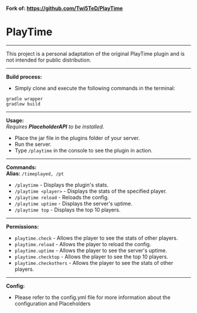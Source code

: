 
#### Fork of: https://github.com/Twi5TeD/PlayTime 
# PlayTime

---
This project is a personal adaptation of the original PlayTime plugin and is not intended for public distribution.

---
**Build process:**
- Simply clone and execute the following commands in the terminal:

```
gradle wrapper
gradlew build
```
---
**Usage:**\
*Requires **PlaceholderAPI** to be installed.*
- Place the jar file in the plugins folder of your server.
- Run the server.
- Type `/playtime` in the console to see the plugin in action.

---
**Commands:**\
**Alias:** `/timeplayed, /pt`
- `/playtime` - Displays the plugin's stats.
- `/playtime <player>` - Displays the stats of the specified player.
- `/playtime reload` - Reloads the config.
- `/playtime uptime` - Displays the server's uptime.
- `/playtime top` - Displays the top 10 players.
---
**Permissions:**
- `playtime.check` - Allows the player to see the stats of other players.
- `playtime.reload` - Allows the player to reload the config.
- `playtime.uptime` - Allows the player to see the server's uptime.
- `playtime.checktop` - Allows the player to see the top 10 players.
- `playtime.checkothers` - Allows the player to see the stats of other players.
---
**Config:**
- Please refer to the config.yml file for more information about the configuration and Placeholders